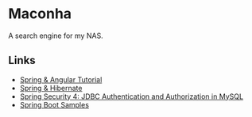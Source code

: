 # Maconha

A search engine for my NAS.

## Links

- [Spring & Angular Tutorial](http://websystique.com/springmvc/spring-mvc-4-angularjs-example/)
- [Spring & Hibernate](http://websystique.com/springmvc/spring-4-mvc-and-hibernate4-integration-example-using-annotations/)
- [Spring Security 4: JDBC Authentication and Authorization in MySQL](https://dzone.com/articles/spring-security-4-authenticate-and-authorize-users)
- [Spring Boot Samples](https://github.com/spring-projects/spring-boot/tree/master/spring-boot-samples)